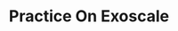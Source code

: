 ---
title: "Practice On Exoscale"
description: "This learning path provides hands-on workshop where you’ll learn to deploy a microservice application in Kubernetes using Exoscale’s platform and open-source tools."
weight: 1
banner: "98e16360-a366-4b78-8e0a-031da07fdacb/images/exoscale-icon.svg"
tags: [kubernetes, docker, microservices, exoscale, terraform, pulumi, exo-cli, helm, vault, postgres, redis, dbaas, traefik, load-balancer, ingress, tls, dns]
categories: [intermediate]
---